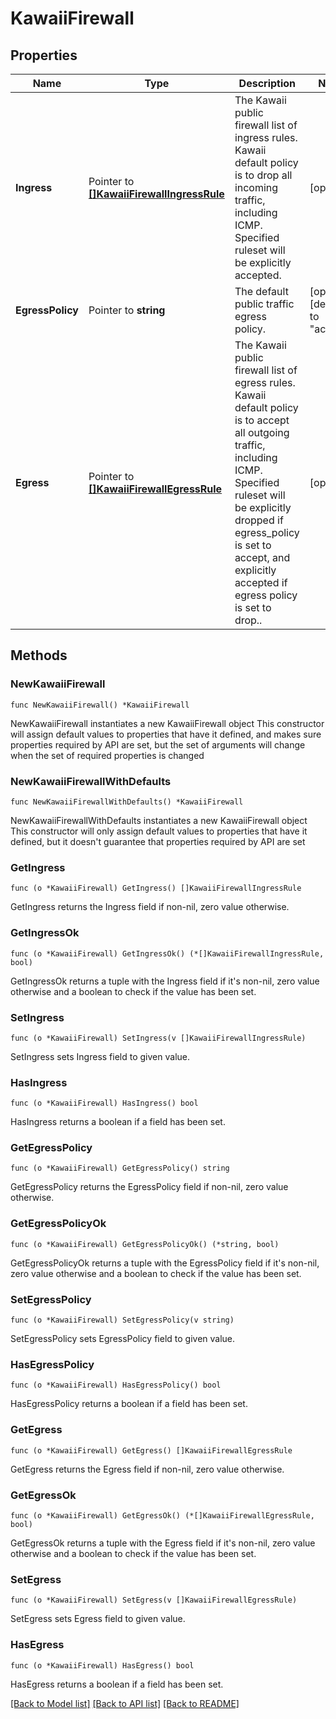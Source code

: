 # KawaiiFirewall

## Properties

Name | Type | Description | Notes
------------ | ------------- | ------------- | -------------
**Ingress** | Pointer to [**[]KawaiiFirewallIngressRule**](KawaiiFirewallIngressRule.md) | The Kawaii public firewall list of ingress rules. Kawaii default policy is to drop all incoming traffic, including ICMP. Specified ruleset will be explicitly accepted. | [optional] 
**EgressPolicy** | Pointer to **string** | The default public traffic egress policy. | [optional] [default to "accept"]
**Egress** | Pointer to [**[]KawaiiFirewallEgressRule**](KawaiiFirewallEgressRule.md) | The Kawaii public firewall list of egress rules. Kawaii default policy is to accept all outgoing traffic, including ICMP. Specified ruleset will be explicitly dropped if egress_policy is set to accept, and explicitly accepted if egress policy is set to drop.. | [optional] 

## Methods

### NewKawaiiFirewall

`func NewKawaiiFirewall() *KawaiiFirewall`

NewKawaiiFirewall instantiates a new KawaiiFirewall object
This constructor will assign default values to properties that have it defined,
and makes sure properties required by API are set, but the set of arguments
will change when the set of required properties is changed

### NewKawaiiFirewallWithDefaults

`func NewKawaiiFirewallWithDefaults() *KawaiiFirewall`

NewKawaiiFirewallWithDefaults instantiates a new KawaiiFirewall object
This constructor will only assign default values to properties that have it defined,
but it doesn't guarantee that properties required by API are set

### GetIngress

`func (o *KawaiiFirewall) GetIngress() []KawaiiFirewallIngressRule`

GetIngress returns the Ingress field if non-nil, zero value otherwise.

### GetIngressOk

`func (o *KawaiiFirewall) GetIngressOk() (*[]KawaiiFirewallIngressRule, bool)`

GetIngressOk returns a tuple with the Ingress field if it's non-nil, zero value otherwise
and a boolean to check if the value has been set.

### SetIngress

`func (o *KawaiiFirewall) SetIngress(v []KawaiiFirewallIngressRule)`

SetIngress sets Ingress field to given value.

### HasIngress

`func (o *KawaiiFirewall) HasIngress() bool`

HasIngress returns a boolean if a field has been set.

### GetEgressPolicy

`func (o *KawaiiFirewall) GetEgressPolicy() string`

GetEgressPolicy returns the EgressPolicy field if non-nil, zero value otherwise.

### GetEgressPolicyOk

`func (o *KawaiiFirewall) GetEgressPolicyOk() (*string, bool)`

GetEgressPolicyOk returns a tuple with the EgressPolicy field if it's non-nil, zero value otherwise
and a boolean to check if the value has been set.

### SetEgressPolicy

`func (o *KawaiiFirewall) SetEgressPolicy(v string)`

SetEgressPolicy sets EgressPolicy field to given value.

### HasEgressPolicy

`func (o *KawaiiFirewall) HasEgressPolicy() bool`

HasEgressPolicy returns a boolean if a field has been set.

### GetEgress

`func (o *KawaiiFirewall) GetEgress() []KawaiiFirewallEgressRule`

GetEgress returns the Egress field if non-nil, zero value otherwise.

### GetEgressOk

`func (o *KawaiiFirewall) GetEgressOk() (*[]KawaiiFirewallEgressRule, bool)`

GetEgressOk returns a tuple with the Egress field if it's non-nil, zero value otherwise
and a boolean to check if the value has been set.

### SetEgress

`func (o *KawaiiFirewall) SetEgress(v []KawaiiFirewallEgressRule)`

SetEgress sets Egress field to given value.

### HasEgress

`func (o *KawaiiFirewall) HasEgress() bool`

HasEgress returns a boolean if a field has been set.


[[Back to Model list]](../README.md#documentation-for-models) [[Back to API list]](../README.md#documentation-for-api-endpoints) [[Back to README]](../README.md)


